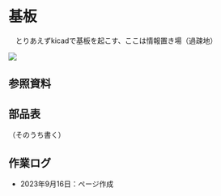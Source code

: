 # 基板

　とりあえずkicadで基板を起こす、ここは情報置き場（過疎地）

![](images/3DVIEW.gif)

## 参照資料

## 部品表
（そのうち書く）

## 作業ログ

- 2023年9月16日：ページ作成
